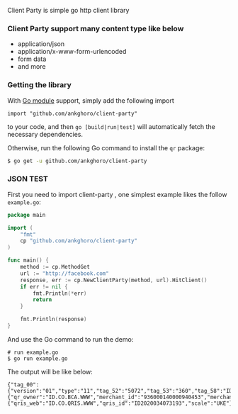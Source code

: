 Client Party is simple go http client library

### Client Party support many content type like below

- application/json
- application/x-www-form-urlencoded
- form data
- and more

### Getting the library

With [Go module](https://github.com/golang/go/wiki/Modules) support, simply add the following import

```
import "github.com/ankghoro/client-party"
```

to your code, and then `go [build|run|test]` will automatically fetch the necessary dependencies.

Otherwise, run the following Go command to install the `qr` package:

```sh
$ go get -u github.com/ankghoro/client-party
```

### JSON TEST

First you need to import client-party , one simplest example likes the follow `example.go`:

```go
package main

import (
	"fmt"
	cp "github.com/ankghoro/client-party"
)

func main() {
	method := cp.MethodGet
	url := "http://facebook.com"
	response, err := cp.NewClientParty(method, url).HitClient()
	if err != nil {
		fmt.Println(*err)
		return
	}

	fmt.Println(response)
}
```

And use the Go command to run the demo:

```
# run example.go
$ go run example.go
```

The output will be like below:

```
{"tag_00":{"version":"01","type":"11","tag_52":"5072","tag_53":"360","tag_58":"ID","tag_61":"40271","tag_62":"0703A01","amount":0,"merchant_owner":"PERKAKASKU","merchant_address":"BANDUNG","checksum":"4D4A"},"tag_26":{"qr_owner":"ID.CO.BCA.WWW","merchant_id":"936000140000940453","merchant_acquirer_id":"000885000940453","merchant_scale":"UKE"},"tag_51":{"qris_web":"ID.CO.QRIS.WWW","qris_id":"ID2020034073193","scale":"UKE"}}
```
